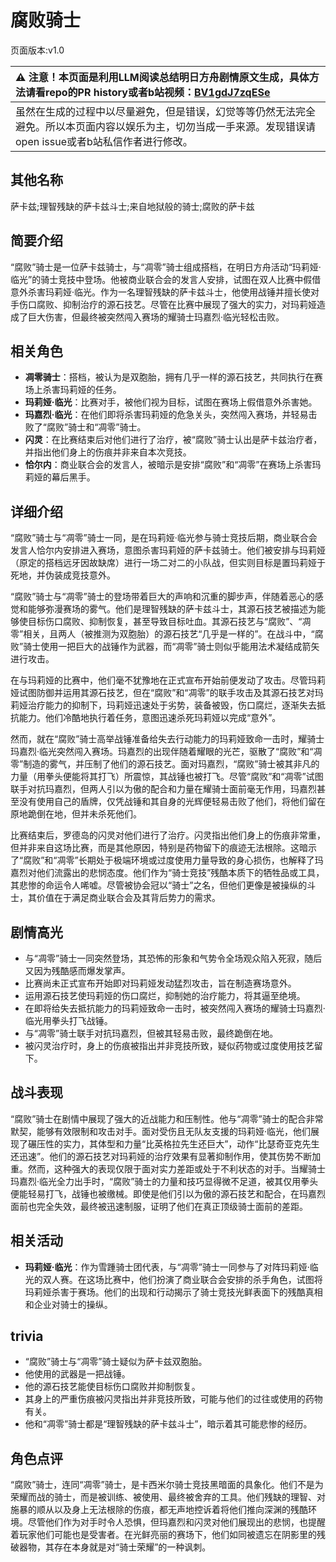 # 腐败骑士
页面版本:v1.0
 

| :warning: 注意！本页面是利用LLM阅读总结明日方舟剧情原文生成，具体方法请看repo的PR history或者b站视频：[BV1gdJ7zqESe](https://www.bilibili.com/video/BV1gdJ7zqESe/)         |
|:----------------------------|
| 虽然在生成的过程中以尽量避免，但是错误，幻觉等等仍然无法完全避免。所以本页面内容以娱乐为主，切勿当成一手来源。发现错误请open issue或者b站私信作者进行修改。|



## 其他名称
萨卡兹;理智残缺的萨卡兹斗士;来自地狱般的骑士;腐败的萨卡兹
## 简要介绍
“腐败”骑士是一位萨卡兹骑士，与“凋零”骑士组成搭档，在明日方舟活动“玛莉娅·临光”的骑士竞技中登场。他被商业联合会的发言人安排，试图在双人比赛中假借意外杀害玛莉娅·临光。作为一名理智残缺的萨卡兹斗士，他使用战锤并擅长使对手伤口腐败、抑制治疗的源石技艺。尽管在比赛中展现了强大的实力，对玛莉娅造成了巨大伤害，但最终被突然闯入赛场的耀骑士玛嘉烈·临光轻松击败。
## 相关角色
-   **凋零骑士**：搭档，被认为是双胞胎，拥有几乎一样的源石技艺，共同执行在赛场上杀害玛莉娅的任务。
-   **玛莉娅·临光**：比赛对手，被他们视为目标，试图在赛场上假借意外杀害她。
-   **玛嘉烈·临光**：在他们即将杀害玛莉娅的危急关头，突然闯入赛场，并轻易击败了“腐败”骑士和“凋零”骑士。
-   **闪灵**：在比赛结束后对他们进行了治疗，被“腐败”骑士认出是萨卡兹治疗者，并指出他们身上的伤痕并非来自本次竞技。
-   **恰尔内**：商业联合会的发言人，被暗示是安排“腐败”和“凋零”在赛场上杀害玛莉娅的幕后黑手。
## 详细介绍
“腐败”骑士与“凋零”骑士一同，是在玛莉娅·临光参与骑士竞技后期，商业联合会发言人恰尔内安排进入赛场，意图杀害玛莉娅的萨卡兹骑士。他们被安排与玛莉娅（原定的搭档远牙因故缺席）进行一场二对二的小队战，但实则目标是置玛莉娅于死地，并伪装成竞技意外。

“腐败”骑士与“凋零”骑士的登场带着巨大的声响和沉重的脚步声，伴随着恶心的感觉和能够弥漫赛场的雾气。他们是理智残缺的萨卡兹斗士，其源石技艺被描述为能够使目标伤口腐败、抑制恢复，甚至导致目标吐血。其源石技艺与“腐败”、“凋零”相关，且两人（被推测为双胞胎）的源石技艺“几乎是一样的”。在战斗中，“腐败”骑士使用一把巨大的战锤作为武器，而“凋零”骑士则似乎能用法术凝结成箭矢进行攻击。

在与玛莉娅的比赛中，他们毫不犹豫地在正式宣布开始前便发动了攻击。尽管玛莉娅试图防御并运用其源石技艺，但在“腐败”和“凋零”的联手攻击及其源石技艺对玛莉娅治疗能力的抑制下，玛莉娅迅速处于劣势，装备被毁，伤口腐烂，逐渐失去抵抗能力。他们冷酷地执行着任务，意图迅速杀死玛莉娅以完成“意外”。

然而，就在“腐败”骑士高举战锤准备给失去行动能力的玛莉娅致命一击时，耀骑士玛嘉烈·临光突然闯入赛场。玛嘉烈的出现伴随着耀眼的光芒，驱散了“腐败”和“凋零”制造的雾气，并压制了他们的源石技艺。面对玛嘉烈，“腐败”骑士被其非凡的力量（用拳头便能将其打飞）所震惊，其战锤也被打飞。尽管“腐败”和“凋零”试图联手对抗玛嘉烈，但两人引以为傲的配合和力量在耀骑士面前毫无作用，玛嘉烈甚至没有使用自己的盾牌，仅凭战锤和其自身的光辉便轻易击败了他们，将他们留在原地跪倒在地，但并未杀死他们。

比赛结束后，罗德岛的闪灵对他们进行了治疗。闪灵指出他们身上的伤痕非常重，但并非来自这场比赛，而是其他原因，特别是药物留下的痕迹无法根除。这暗示了“腐败”和“凋零”长期处于极端环境或过度使用力量导致的身心损伤，也解释了玛嘉烈对他们流露出的悲悯态度。他们作为“骑士竞技”残酷本质下的牺牲品或工具，其悲惨的命运令人唏嘘。尽管被协会冠以“骑士”之名，但他们更像是被操纵的斗士，其价值在于满足商业联合会及其背后势力的需求。
## 剧情高光
- 与“凋零”骑士一同突然登场，其恐怖的形象和气势令全场观众陷入死寂，随后又因为残酷感而爆发掌声。
- 比赛尚未正式宣布开始即对玛莉娅发动猛烈攻击，旨在制造赛场意外。
- 运用源石技艺使玛莉娅的伤口腐烂，抑制她的治疗能力，将其逼至绝境。
- 在即将给失去抵抗能力的玛莉娅致命一击时，被突然闯入赛场的耀骑士玛嘉烈·临光用拳头打飞战锤。
- 与“凋零”骑士联手对抗玛嘉烈，但被其轻易击败，最终跪倒在地。
- 被闪灵治疗时，身上的伤痕被指出并非竞技所致，疑似药物或过度使用技艺留下。
## 战斗表现
“腐败”骑士在剧情中展现了强大的近战能力和压制性。他与“凋零”骑士的配合非常默契，能够有效限制和攻击对手。面对受伤且无队友支援的玛莉娅·临光，他们展现了碾压性的实力，其体型和力量“比英格拉先生还巨大”，动作“比瑟奇亚克先生还迅速”。他们的源石技艺对玛莉娅的治疗效果有显著抑制作用，使其伤势不断加重。然而，这种强大的表现仅限于面对实力差距或处于不利状态的对手。当耀骑士玛嘉烈·临光全力出手时，“腐败”骑士的力量和技巧显得微不足道，被其仅用拳头便能轻易打飞，战锤也被缴械。即使是他们引以为傲的源石技艺和配合，在玛嘉烈面前也完全失效，最终被迅速制服，证明了他们在真正顶级骑士面前的差距。
## 相关活动
-   **玛莉娅·临光**：作为雪踵骑士团代表，与“凋零”骑士一同参与了对阵玛莉娅·临光的双人赛。在这场比赛中，他们扮演了商业联合会安排的杀手角色，试图将玛莉娅杀害于赛场。他们的出现和行动揭示了骑士竞技光鲜表面下的残酷真相和企业对骑士的操纵。
## trivia
- “腐败”骑士与“凋零”骑士疑似为萨卡兹双胞胎。
- 他使用的武器是一把战锤。
- 他的源石技艺能使目标伤口腐败并抑制恢复。
- 其身上的严重伤痕被闪灵指出并非竞技所致，可能与他们的过往或使用的药物有关。
- 他和“凋零”骑士都是“理智残缺的萨卡兹斗士”，暗示着其可能悲惨的经历。
## 角色点评
“腐败”骑士，连同“凋零”骑士，是卡西米尔骑士竞技黑暗面的具象化。他们不是为荣耀而战的骑士，而是被训练、被使用、最终被舍弃的工具。他们残缺的理智、对施暴的顺从以及身上无法根除的伤痕，都无声地控诉着将他们推向深渊的残酷环境。尽管他们作为对手时令人恐惧，但玛嘉烈和闪灵对他们展现出的悲悯，也提醒着玩家他们可能也是受害者。在光鲜亮丽的赛场下，他们如同被遗忘在阴影里的残破器物，其存在本身就是对“骑士荣耀”的一种讽刺。